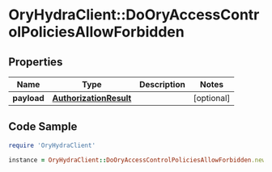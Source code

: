 # OryHydraClient::DoOryAccessControlPoliciesAllowForbidden

## Properties

Name | Type | Description | Notes
------------ | ------------- | ------------- | -------------
**payload** | [**AuthorizationResult**](AuthorizationResult.md) |  | [optional] 

## Code Sample

```ruby
require 'OryHydraClient'

instance = OryHydraClient::DoOryAccessControlPoliciesAllowForbidden.new(payload: null)
```


